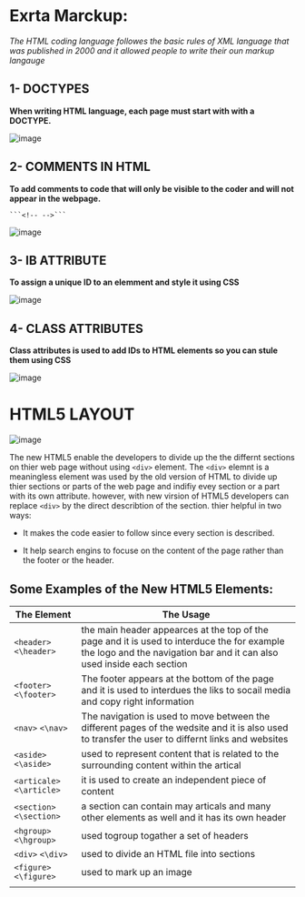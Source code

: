 # Exrta Marckup:

*The HTML coding language followes the basic rules of XML language that was published in 2000 and it allowed people to write their oun markup langauge*


## 1- **DOCTYPES**


 **When writing HTML language, each page must start with with a DOCTYPE.**


![image](https://www.seobility.net/en/wiki/images/a/a6/HTML-Doctype.png)

## 2- **COMMENTS IN HTML**

**To add comments to  code that will only be visible to the coder and will not appear in the webpage.**
```
```<!-- -->```
```



![image](https://lh3.googleusercontent.com/proxy/QVozTQZ_ABXWBBsuev9EUxSr5hdW7aYXehou4TZBMPWSWlMXfiTQVaWBMyQoG2Gc0YaWjEa74obHhxBy-4BBNOKJkWunQziSBJAvz7xwWP4YYW009OdoIsFD9fN_izk5ABEW)


## 3- **IB ATTRIBUTE**

**To assign a unique ID to an elemment and style it using CSS** 

![image](https://user-images.githubusercontent.com/101482/61815389-00036900-adff-11e9-8f2e-c1088e37c5fd.png)



## 4- **CLASS ATTRIBUTES**
**Class attributes is used to add IDs to HTML elements so you can stule them using CSS**

![image](https://www.wikitechy.com/step-by-step-html-tutorials/attributes/img/attributes-images/code-explanation-class-attribute-in-html.png)













# HTML5 LAYOUT


![image](https://www.diygenius.com/wp-content/uploads/2013/07/learn-html5.jpg)

The new HTML5 enable the developers to divide up the the differnt sections on thier web page without using ```<div>``` element. The ```<div>``` elemnt is a meaningless element was used by the old version of HTML to divide up thier sections or parts of the web page and indifiy evey section or a part with its own attribute. however, with new virsion of HTML5 developers can replace ```<div>``` by the direct describtion of the section. thier helpful in two ways:


* It makes the code easier to follow since every section is described.

* It help search engins to focuse on the content of the page rather than the footer or the header.


## Some Examples of the New HTML5 Elements:
| The Element                    | The Usage |
|--------------------------------|-----------|
| ```<header>``` ```<\header>``` |the main header appearces at the top of the page and it is used to interduce the for  example the logo and the navigation bar and it can also used inside each section| 
| ```<footer>``` ```<\footer>``` | The footer appears at the bottom of the page and it is used to interdues the liks to socail media and copy right information|
| ```<nav>``` ```<\nav>``` |   The navigation is used to move between the different pages of the wedsite and it is also used to transfer the user to differnt links and websites|
|```<aside>``` ```<\aside>``` |   used to represent content that is related to the surrounding content within the artical|
|```<articale>``` ```<\article>```| it is used to create an independent piece of content|
|```<section>``` ```<\section>```| a section can contain may articals and many other elements as well and it has its own header|
| ```<hgroup>``` ```<\hgroup>```| used togroup togather a set of headers|
|```<div>``` ```<\div>```    |  used to divide an HTML file into sections|
|```<figure>``` ```<\figure>```| used to mark up an image |
||













